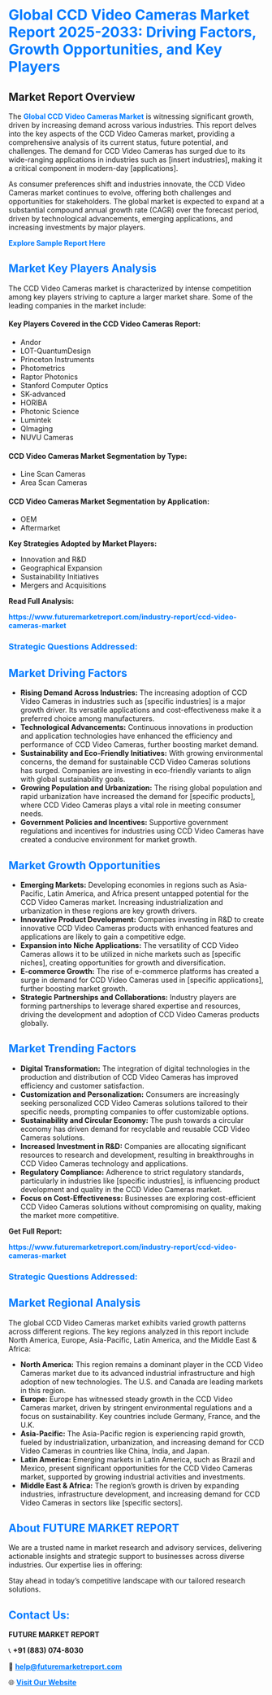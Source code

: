 <h1 style="color: #007BFF;">Global CCD Video Cameras Market Report 2025-2033: Driving Factors, Growth Opportunities, and Key Players</h1>

<section id="overview">
<h2>Market Report Overview</h2>
<p>The <a href="https://www.futuremarketreport.com/industry-report/ccd-video-cameras-market" style="color: #007BFF; text-decoration: none;"><strong>Global CCD Video Cameras Market</strong></a> is witnessing significant growth, driven by increasing demand across various industries. This report delves into the key aspects of the CCD Video Cameras market, providing a comprehensive analysis of its current status, future potential, and challenges. The demand for CCD Video Cameras has surged due to its wide-ranging applications in industries such as [insert industries], making it a critical component in modern-day [applications].</p>
<p>As consumer preferences shift and industries innovate, the CCD Video Cameras market continues to evolve, offering both challenges and opportunities for stakeholders. The global market is expected to expand at a substantial compound annual growth rate (CAGR) over the forecast period, driven by technological advancements, emerging applications, and increasing investments by major players.</p>
</section>

<section id="overview">
<p><a href="https://www.futuremarketreport.com/request-sample/reportId=81651" style="color: #007BFF; text-decoration: none;"><strong>Explore Sample Report Here</strong></a></p>
</section>

<section id="key-players">
<h2 style="color: #007BFF;">Market Key Players Analysis</h2>
<p>The CCD Video Cameras market is characterized by intense competition among key players striving to capture a larger market share. Some of the leading companies in the market include:</p>
<h4>Key Players Covered in the CCD Video Cameras Report:</h4>
<ul><li>Andor</li><li>LOT-QuantumDesign</li><li>Princeton Instruments</li><li>Photometrics</li><li>Raptor Photonics</li><li>Stanford Computer Optics</li><li>SK-advanced</li><li>HORIBA</li><li>Photonic Science</li><li>Lumintek</li><li>QImaging</li><li>NUVU Cameras</li></ul>
<h4>CCD Video Cameras Market Segmentation by Type:</h4>
<ul><li>Line Scan Cameras</li><li>Area Scan Cameras</li></ul>

<h4>CCD Video Cameras Market Segmentation by Application:</h4>
<ul><li>OEM</li><li>Aftermarket</li></ul>
<p><strong>Key Strategies Adopted by Market Players:</strong></p>
<ul>
<li>Innovation and R&D</li>
<li>Geographical Expansion</li>
<li>Sustainability Initiatives</li>
<li>Mergers and Acquisitions</li>
</ul>
</section>

<section>
<p><strong>Read Full Analysis: </strong></p><a href="https://www.futuremarketreport.com/industry-report/ccd-video-cameras-market" style="color: #007BFF; text-decoration: none;"><strong>https://www.futuremarketreport.com/industry-report/ccd-video-cameras-market</strong></a>
<h3 style="color: #007BFF;">Strategic Questions Addressed:</h3>
</section>

<section id="driving-factors">
<h2 style="color: #007BFF;">Market Driving Factors</h2>
<ul>
<li><strong>Rising Demand Across Industries:</strong> The increasing adoption of CCD Video Cameras in industries such as [specific industries] is a major growth driver. Its versatile applications and cost-effectiveness make it a preferred choice among manufacturers.</li>
<li><strong>Technological Advancements:</strong> Continuous innovations in production and application technologies have enhanced the efficiency and performance of CCD Video Cameras, further boosting market demand.</li>
<li><strong>Sustainability and Eco-Friendly Initiatives:</strong> With growing environmental concerns, the demand for sustainable CCD Video Cameras solutions has surged. Companies are investing in eco-friendly variants to align with global sustainability goals.</li>
<li><strong>Growing Population and Urbanization:</strong> The rising global population and rapid urbanization have increased the demand for [specific products], where CCD Video Cameras plays a vital role in meeting consumer needs.</li>
<li><strong>Government Policies and Incentives:</strong> Supportive government regulations and incentives for industries using CCD Video Cameras have created a conducive environment for market growth.</li>
</ul>
</section>

<section id="growth-opportunities">
<h2 style="color: #007BFF;">Market Growth Opportunities</h2>
<ul>
<li><strong>Emerging Markets:</strong> Developing economies in regions such as Asia-Pacific, Latin America, and Africa present untapped potential for the CCD Video Cameras market. Increasing industrialization and urbanization in these regions are key growth drivers.</li>
<li><strong>Innovative Product Development:</strong> Companies investing in R&D to create innovative CCD Video Cameras products with enhanced features and applications are likely to gain a competitive edge.</li>
<li><strong>Expansion into Niche Applications:</strong> The versatility of CCD Video Cameras allows it to be utilized in niche markets such as [specific niches], creating opportunities for growth and diversification.</li>
<li><strong>E-commerce Growth:</strong> The rise of e-commerce platforms has created a surge in demand for CCD Video Cameras used in [specific applications], further boosting market growth.</li>
<li><strong>Strategic Partnerships and Collaborations:</strong> Industry players are forming partnerships to leverage shared expertise and resources, driving the development and adoption of CCD Video Cameras products globally.</li>
</ul>
</section>

<section id="trending-factors">
<h2 style="color: #007BFF;">Market Trending Factors</h2>
<ul>
<li><strong>Digital Transformation:</strong> The integration of digital technologies in the production and distribution of CCD Video Cameras has improved efficiency and customer satisfaction.</li>
<li><strong>Customization and Personalization:</strong> Consumers are increasingly seeking personalized CCD Video Cameras solutions tailored to their specific needs, prompting companies to offer customizable options.</li>
<li><strong>Sustainability and Circular Economy:</strong> The push towards a circular economy has driven demand for recyclable and reusable CCD Video Cameras solutions.</li>
<li><strong>Increased Investment in R&D:</strong> Companies are allocating significant resources to research and development, resulting in breakthroughs in CCD Video Cameras technology and applications.</li>
<li><strong>Regulatory Compliance:</strong> Adherence to strict regulatory standards, particularly in industries like [specific industries], is influencing product development and quality in the CCD Video Cameras market.</li>
<li><strong>Focus on Cost-Effectiveness:</strong> Businesses are exploring cost-efficient CCD Video Cameras solutions without compromising on quality, making the market more competitive.</li>
</ul>
</section>

<section>
<p><strong>Get Full Report: </strong></p><a href="https://www.futuremarketreport.com/industry-report/ccd-video-cameras-market" style="color: #007BFF; text-decoration: none;"><strong>https://www.futuremarketreport.com/industry-report/ccd-video-cameras-market</strong></a>
<h3 style="color: #007BFF;">Strategic Questions Addressed:</h3>
</section>


<section id="regional-analysis">
<h2 style="color: #007BFF;">Market Regional Analysis</h2>
<p>The global CCD Video Cameras market exhibits varied growth patterns across different regions. The key regions analyzed in this report include North America, Europe, Asia-Pacific, Latin America, and the Middle East & Africa:</p>
<ul>
<li><strong>North America:</strong> This region remains a dominant player in the CCD Video Cameras market due to its advanced industrial infrastructure and high adoption of new technologies. The U.S. and Canada are leading markets in this region.</li>
<li><strong>Europe:</strong> Europe has witnessed steady growth in the CCD Video Cameras market, driven by stringent environmental regulations and a focus on sustainability. Key countries include Germany, France, and the U.K.</li>
<li><strong>Asia-Pacific:</strong> The Asia-Pacific region is experiencing rapid growth, fueled by industrialization, urbanization, and increasing demand for CCD Video Cameras in countries like China, India, and Japan.</li>
<li><strong>Latin America:</strong> Emerging markets in Latin America, such as Brazil and Mexico, present significant opportunities for the CCD Video Cameras market, supported by growing industrial activities and investments.</li>
<li><strong>Middle East & Africa:</strong> The region’s growth is driven by expanding industries, infrastructure development, and increasing demand for CCD Video Cameras in sectors like [specific sectors].</li>
</ul>
</section>

<footer>
<h2 style="color: #007BFF;">About FUTURE MARKET REPORT</h2>
<p>We are a trusted name in market research and advisory services, delivering actionable insights and strategic support to businesses across diverse industries. Our expertise lies in offering:</p>

<p>Stay ahead in today’s competitive landscape with our tailored research solutions.</p>

<h2 style="color: #007BFF;">Contact Us:</h2>
<p><strong>FUTURE MARKET REPORT</strong></p>
<p>📞 <strong>+91 (883) 074-8030</strong></p>
<p>📧 <strong><a href="mailto:help@futuremarketreport.com" style="color: #007BFF;">help@futuremarketreport.com</a></strong></p>
<p>🌐 <strong><a href="https://www.futuremarketreport.com/" style="color: #007BFF;">Visit Our Website</a></strong></p>
</footer>